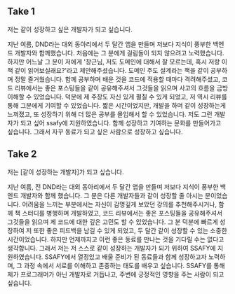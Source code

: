 ## Take 1
저는 같이 성장하고 싶은 개발자가 되고 싶습니다.

지난 여름, DND라는 대외 동아리에서 두 달간 앱을 만들며 저보다 지식이 풍부한 백엔드 개발자와 함께했습니다. 처음에는 그 분에게 걸림돌이 되지 않으려고 노력했습니다. 하지만 어느날 그 분이 저에게 '창근님, 저도 도메인에 대해서 잘 모르는데, 혹시 저랑 이 책 같이 읽어보실래요?'라고 제안해주셨습니다.
도메인 주도 설계라는 책을 같이 공부하며 정말 즐거웠습니다. 함께 공부하며 배운 것을 코드에 적용할 때마다 격려해주셨고, 코드 리뷰에서는 좋은 포스팅들을 같이 공유해주셔서 그것들을 읽으며 사고의 흐름을 금방 이해할 수 있었습니다. 덕분에 제 주장도 자신 있게 펼칠 수 있게 되었고, 저 역시 리뷰를 통해 그분에게 기여할 수 있었습니다.
짧은 시간이었지만, 개발을 하며 같이 성장하는게 느껴졌고, 또 성장하기 위해 더 많은 공부를 몰입해서 할 수 있었습니다. 저도 그런 개발자가 되고 싶어 ssafy에 지원하였습니다. 함께 성장하고 기여하는 문화를 만들어가고 싶습니다. 그래서 자꾸 동료가 되고 싶은 사람으로 성장하고 싶습니다.

## Take 2
저는 [같이 성장하는 개발자]가 되고 싶습니다.

지난 여름, 전 DND라는 대외 동아리에서 두 달간 앱을 만들며 저보다 지식이 풍부한 백엔드 개발자와 함께 했습니다.  그 분은 다른 개발자들과 같이 성장할 줄 아시는 분이었습니다. 어려움을 느끼는 부분에서는 자신이 감명깊게 보았던 강의를 추천해주시거나, 함께 책 스터디를 병행하며 개발하였고, 코드 리뷰에서는 좋은 포스팅들을 공유해주셔서 그것들을 읽으며 제 코드에 대한 깊은 고민도 할 수 있었습니다. 그 분 덕분에 빠르게 성장하여 저 또한 좋은 피드백을 남길 수 있게 되었고, 두 달간 같이 성장할 수 있는 소중한 시간이었습니다.
하지만 언제까지고 이런 좋은 동료를 만나는 것을 기다릴 수는 없다고 생각합니다. 그래서 저는 저 스스로 같이 성장하는 개발자가 되기 위하여 SSAFY에 지원하였습니다. SSAFY에서 열정있고 배울 준비가 된 동료들과 함께 성장하고자 노력하며, 그 과정 속에서 서로를 이해하고 존중하는 태도를 배우고 싶습니다. SSAFY를 통해 제가 프로그래머가 아닌 개발자로 거듭나고, 주변에 긍정적인 영향을 주는 사람이 되고 싶습니다.
